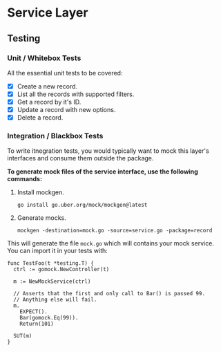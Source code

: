 # Service Layer

## Testing

### Unit / Whitebox Tests

All the essential unit tests to be covered:

- [x] Create a new record.
- [x] List all the records with supported filters.
- [x] Get a record by it's ID.
- [x] Update a record with new options.
- [x] Delete a record.

### Integration / Blackbox Tests

To write itnegration tests, you would typically want to mock this layer's interfaces and consume them outside the package.

**To generate mock files of the service interface, use the following commands:**

1. Install mockgen.
    ```
    go install go.uber.org/mock/mockgen@latest
    ```
1. Generate mocks.
    ```
    mockgen -destination=mock.go -source=service.go -package=record
    ```

This will generate the file `mock.go` which will contains your mock service. You can import it in your tests with:

```
func TestFoo(t *testing.T) {
  ctrl := gomock.NewController(t)

  m := NewMockService(ctrl)

  // Asserts that the first and only call to Bar() is passed 99.
  // Anything else will fail.
  m.
    EXPECT().
    Bar(gomock.Eq(99)).
    Return(101)

  SUT(m)
}
```